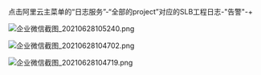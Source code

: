 点击阿里云主菜单的“日志服务”-“全部的project”对应的SLB工程日志-"告警"-+



![企业微信截图_20210628105240.png](http://ww1.sinaimg.cn/large/007Xg1efgy1grxskppygij60jf0e9t9602.jpg)









![企业微信截图_20210628104702.png](http://ww1.sinaimg.cn/large/007Xg1efgy1grxslelthtj60gs0pw0tj02.jpg)





![企业微信截图_20210628104719.png](http://ww1.sinaimg.cn/large/007Xg1efgy1grxslykhloj60h80q63z102.jpg)